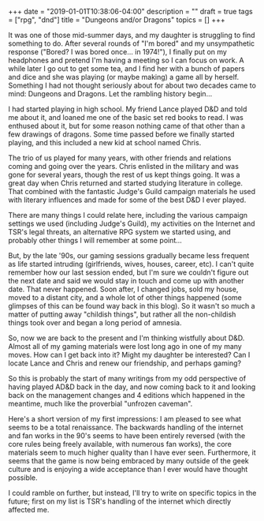 +++
date = "2019-01-01T10:38:06-04:00"
description = ""
draft = true
tags = ["rpg", "dnd"]
title = "Dungeons and/or Dragons"
topics = []
+++

It was one of those mid-summer days, and my daughter is struggling to find something to do.  After several rounds of "I'm bored" and my unsympathetic response ("Bored?  I was bored once... in 1974!"), I finally put on my headphones and pretend I'm having a meeting so I can focus on work.  A while later I go out to get some tea, and I find her with a bunch of papers and dice and she was playing (or maybe making) a game all by herself.  Something I had not thought seriously about for about two decades came to mind:  Dungeons and Dragons.  Let the rambling history begin...

I had started playing in high school.  My friend Lance played D&D and told me about it, and loaned me one of the basic set red books to read.  I was enthused about it, but for some reason nothing came of that other than a few drawings of dragons.  Some time passed before we finally started playing, and this included a new kid at school named Chris.

The trio of us played for many years, with other friends and relations coming and going over the years.  Chris enlisted in the military and was gone for several years, though the rest of us kept things going.  It was a great day when Chris returned and started studying literature in college.  That combined with the fantastic Judge's Guild campaign materials he used with literary influences and made for some of the best D&D I ever played.

There are many things I could relate here, including the various campaign settings we used (including Judge's Guild), my activities on the Internet
and TSR's legal threats, an alternative RPG system we started using,
and probably other things I will remember at some point...

But, by the late '90s, our gaming sessions gradually became less frequent as life started intruding (girlfriends, wives, houses, career, etc).  I can't quite remember how our last session ended, but I'm sure we couldn't figure out the next date and said we would stay in touch and come up with another date.  That never happened.  Soon after, I changed jobs, sold my house, moved to a distant city, and a whole lot of other things happened (some glimpses of this can be found way back in this blog).  So it wasn't so much a matter of putting away "childish things", but rather all the non-childish things took over and began a long period of amnesia.

So, now we are back to the present and I'm thinking wistfully about D&D.  Almost all of my gaming materials were lost long ago in one of my many moves.  How can I get back into it?  Might my daughter be interested?  Can I locate Lance and Chris and renew our friendship, and perhaps gaming?

So this is probably the start of many writings from my odd perspective of having played AD&D back in the day, and now coming back to it and looking back on the management changes and 4 editions which happened in the meantime, much like the proverbial "unfrozen caveman".

Here's a short version of my first impressions:  I am pleased to see what seems to be a total renaissance.  The backwards handling of the internet and fan works in the 90's seems to have been entirely reversed (with the core rules being freely available, with numerous fan works), the core materials seem to much higher quality than I have ever seen.  Furthermore, it seems that the game is now being embraced by many outside of the geek culture and is enjoying a wide acceptance than I ever would have thought possible.

I could ramble on further, but instead, I'll try to write on specific topics in the future; first on my list is TSR's handling of the internet which directly affected me.


